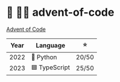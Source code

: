 # 🎄 👨‍💻 advent-of-code

[Advent of Code](https://adventofcode.com)

| Year | Language      |  ⭐️  |
| :--: | ------------- | :---: |
| 2022 | 🐍 Python     | 20/50 |
| 2023 | 🟦 TypeScript | 25/50 |
